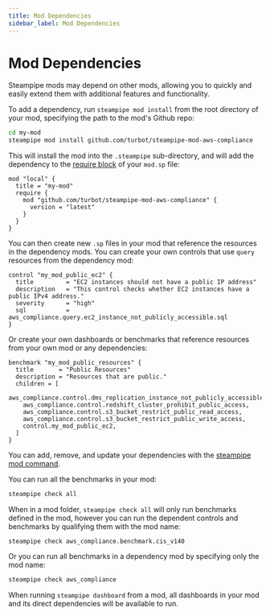 ```yaml
---
title: Mod Dependencies
sidebar_label: Mod Dependencies
---
```


# Mod Dependencies

Steampipe mods may depend on other mods, allowing you to quickly and easily extend them with additional features and functionality.  

To add a dependency, run `steampipe mod install` from the root directory of your mod, specifying the path to the mod's Github repo:

```bash
cd my-mod
steampipe mod install github.com/turbot/steampipe-mod-aws-compliance
```

This will install the mod into the `.steampipe` sub-directory, and will add the dependency to the [require block](/docs/reference/mod-resources/mod#require) of your `mod.sp` file:
```hcl
mod "local" {
  title = "my-mod"
  require {
    mod "github.com/turbot/steampipe-mod-aws-compliance" {
      version = "latest"
    }
  }
}
```


You can then create new `.sp` files in your mod that reference the resources in the dependency mods.  You can create your own controls that use `query` resources from the dependency mod: 

```hcl
control "my_mod_public_ec2" {
  title         = "EC2 instances should not have a public IP address"
  description   = "This control checks whether EC2 instances have a public IPv4 address."
  severity      = "high"
  sql           = aws_compliance.query.ec2_instance_not_publicly_accessible.sql
}
```

Or create your own dashboards or benchmarks that reference resources from your own mod or any dependencies:
```hcl
benchmark "my_mod_public_resources" {
  title       = "Public Resources"
  description = "Resources that are public."
  children = [
    aws_compliance.control.dms_replication_instance_not_publicly_accessible,
    aws_compliance.control.redshift_cluster_prohibit_public_access,
    aws_compliance.control.s3_bucket_restrict_public_read_access,
    aws_compliance.control.s3_bucket_restrict_public_write_access,
    control.my_mod_public_ec2,
  ]
}
```

You can add, remove, and update your dependencies with the [steampipe mod command](/docs/reference/cli/mod). 

You can run all the benchmarks in your mod:
```bash
steampipe check all
```

When in a mod folder, `steampipe check all` will only run benchmarks defined in the mod, however you can run the dependent controls and benchmarks by qualifying them with the mod name:
```
steampipe check aws_compliance.benchmark.cis_v140 
```

Or you can run all benchmarks in a dependency mod by specifying only the mod name:
```bash
steampipe check aws_compliance 
```


When running `steampipe dashboard` from a mod, all dashboards in your mod and its direct dependencies will be available to run.

